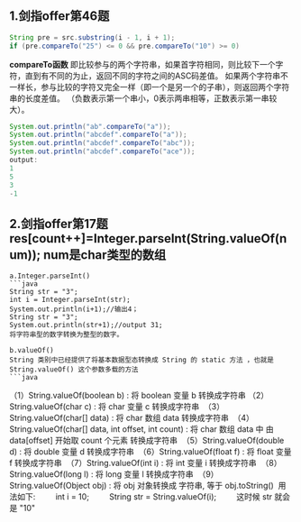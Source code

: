 ## 1.剑指offer第46题
```java
String pre = src.substring(i - 1, i + 1);
if (pre.compareTo("25") <= 0 && pre.compareTo("10") >= 0)
```

**compareTo函数**
即比较参与的两个字符串，如果首字符相同，则比较下一个字符，直到有不同的为止，返回不同的字符之间的ASC码差值。
如果两个字符串不一样长，参与比较的字符又完全一样（即一个是另一个的子串），则返回两个字符串的长度差值。
（负数表示第一个串小，0表示两串相等，正数表示第一串较大）。
```java
System.out.println("ab".compareTo("a"));
System.out.println("abcdef".compareTo("a"));
System.out.println("abcdef".compareTo("abc"));
System.out.println("abcdef".compareTo("ace"));
output:
1
5
3
-1
```

## 2.剑指offer第17题 res[count++]=Integer.parseInt(String.valueOf(num));   num是char类型的数组
    a.Integer.parseInt()
    ```java
    String str = "3";
    int i = Integer.parseInt(str);
    System.out.println(i+1);//输出4；
    String str = "3";
    System.out.println(str+1);//output 31;
    将字符串型的数字转换为整型的数字。
    
    b.valueOf()
    String 类别中已经提供了将基本数据型态转换成 String 的 static 方法 ，也就是 String.valueOf() 这个参数多载的方法 
    ```java
   （1）String.valueOf(boolean b) : 将 boolean 变量 b 转换成字符串
   （2）String.valueOf(char c) : 将 char 变量 c 转换成字符串 
   （3）String.valueOf(char[] data) : 将 char 数组 data 转换成字符串 
   （4）String.valueOf(char[] data, int offset, int count) : 将 char 数组 data 中 由 data[offset] 开始取 count 个元素 转换成字符串 
   （5）String.valueOf(double d) : 将 double 变量 d 转换成字符串 
   （6）String.valueOf(float f) : 将 float 变量 f 转换成字符串 
   （7）String.valueOf(int i) : 将 int 变量 i 转换成字符串 
   （8）String.valueOf(long l) : 将 long 变量 l 转换成字符串 
   （9）String.valueOf(Object obj) : 将 obj 对象转换成 字符串, 等于 obj.toString() 
    用法如下: 
　　int i = 10; 
　　String str = String.valueOf(i); 
　　这时候 str 就会是 "10" 
  ```
